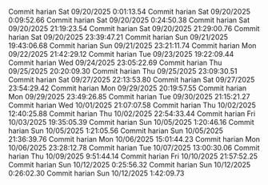 Commit harian Sat 09/20/2025  0:01:13.54 
Commit harian Sat 09/20/2025  0:09:52.66 
Commit harian Sat 09/20/2025  0:24:50.38 
Commit harian Sat 09/20/2025 21:19:23.54 
Commit harian Sat 09/20/2025 21:29:00.76 
Commit harian Sat 09/20/2025 23:39:47.21 
Commit harian Sun 09/21/2025 19:43:06.68 
Commit harian Sun 09/21/2025 23:21:11.74 
Commit harian Mon 09/22/2025 21:42:29.12 
Commit harian Tue 09/23/2025 19:22:09.44 
Commit harian Wed 09/24/2025 23:05:22.69 
Commit harian Thu 09/25/2025 20:20:09.30 
Commit harian Thu 09/25/2025 23:09:30.51 
Commit harian Sat 09/27/2025 22:13:53.80 
Commit harian Sat 09/27/2025 23:54:29.42 
Commit harian Mon 09/29/2025 20:19:57.55 
Commit harian Mon 09/29/2025 23:49:26.85 
Commit harian Tue 09/30/2025 21:15:21.27 
Commit harian Wed 10/01/2025 21:07:07.58 
Commit harian Thu 10/02/2025 12:40:25.88 
Commit harian Thu 10/02/2025 22:54:33.44 
Commit harian Fri 10/03/2025 19:35:05.39 
Commit harian Sun 10/05/2025  1:20:46.16 
Commit harian Sun 10/05/2025  1:21:05.56 
Commit harian Sun 10/05/2025 21:36:39.76 
Commit harian Mon 10/06/2025 15:01:44.23 
Commit harian Mon 10/06/2025 23:28:12.78 
Commit harian Tue 10/07/2025 13:00:30.06 
Commit harian Thu 10/09/2025  9:51:44.14 
Commit harian Fri 10/10/2025 21:57:52.25 
Commit harian Sun 10/12/2025  0:25:56.32 
Commit harian Sun 10/12/2025  0:26:02.30 
Commit harian Sun 10/12/2025  1:42:09.73 

